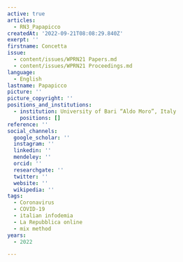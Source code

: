 ```yaml
---
active: true
articles:
  - RN3_Papapicco
createdAt: '2022-09-21T08:08:29.840Z'
exerpt: ''
firstname: Concetta
issue:
  - content/issues/WPRN21 Papers.md
  - content/issues/WPRN21 Proceedings.md
language:
  - English
lastname: Papapicco
picture: ''
picture_copyright: ''
positions_and_institutions:
  - institution: University of Bari “Aldo Moro”, Italy
    positions: []
reference: ''
social_channels:
  google_scholar: ''
  instagram: ''
  linkedin: ''
  mendeley: ''
  orcid: ''
  researchgate: ''
  twitter: ''
  website: ''
  wikipedia: ''
tags:
  - Coronavirus
  - COVID-19
  - italian infodemia
  - La Repubblica online
  - mix method
years:
  - 2022

---
```

